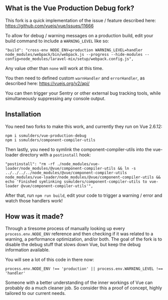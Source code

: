 ## What is the Vue Production Debug fork?

This fork is a quick implementation of the issue / feature described here:
https://github.com/vuejs/vue/issues/11666

To allow for debug / warning messages on a production build, edit your build command to include a `WARNING_LEVEL` like so:

```
"build": "cross-env NODE_ENV=production WARNING_LEVEL=handler node_modules/webpack/bin/webpack.js --progress --hide-modules --config=node_modules/laravel-mix/setup/webpack.config.js",
```

Any value other than `none` will work at this time.

You then need to defined custom `warnHandler` and `errorHandler`, as described here: https://vuejs.org/v2/api/

You can then trigger your Sentry or other external bug tracking tools, while simultaneously suppressing any console output. 

## Installation

You need two forks to make this work, and currently they run on Vue 2.6.12:

```
npm i ssmulders/vue-production-debug
npm i ssmulders/component-compiler-utils
```

Then lastly, you need to symlink the component-compiler-utils into the vue-loader directory with a `postinstall` hook:

```
"postinstall": "rm -rf ./node_modules/vue-loader/node_modules/@vue/component-compiler-utils && ln -s ../../../../node_modules/@vue/component-compiler-utils node_modules/vue-loader/node_modules/@vue/component-compiler-utils && echo 'Finished symlinking ssmulders/component-compiler-utils to vue-loader @vue/component-compiler-utils'",
```

After that, run `npm run build`, edit your code to trigger a warning / error and watch those handlers work!

## How was it made?

Through a tiresome process of manually looking up every `process.env.NODE_ENV` reference and then checking if it was related to a warning, a performance optimization, and/or both. The goal of the fork is to disable the debug stuff that slows down Vue, but keep the debug information available.

You will see a lot of this code in there now:

```
process.env.NODE_ENV !== 'production' || process.env.WARNING_LEVEL !== 'handler'
```

Someone with a better understanding of the inner workings of Vue can probably do a much cleaner job. So consider this a proof of concept, highly tailored to our current needs.